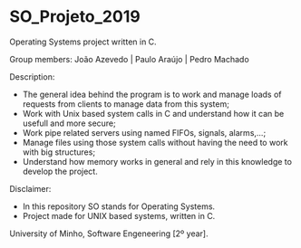 # SO_Projeto_2019

Operating Systems project written in C.

Group members: João Azevedo | Paulo Araújo | Pedro Machado

Description:

* The general idea behind the program is to work and manage loads of requests from clients to manage data from this system;
* Work with Unix based system calls in C and understand how it can be usefull and more secure;
* Work pipe related servers using named FIFOs, signals, alarms,...;
* Manage files using those system calls without having the need to work with big structures;
* Understand how memory works in general and rely in this knowledge to develop the project.

Disclaimer: 

* In this repository SO stands for Operating Systems.
* Project made for UNIX based systems, written in C.

University of Minho, Software Engeneering [2º year].
